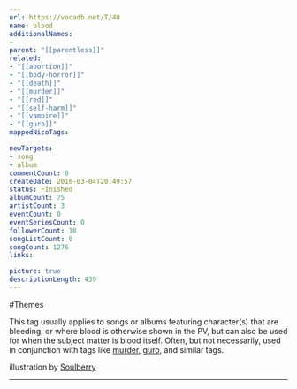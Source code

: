 ```yaml
---
url: https://vocadb.net/T/40
name: blood
additionalNames: 
- 
parent: "[[parentless]]"
related:
- "[[abortion]]"
- "[[body-horror]]"
- "[[death]]"
- "[[murder]]"
- "[[red]]"
- "[[self-harm]]"
- "[[vampire]]"
- "[[guro]]"
mappedNicoTags:

newTargets:
- song
- album
commentCount: 0
createDate: 2016-03-04T20:49:57
status: Finished
albumCount: 75
artistCount: 3
eventCount: 0
eventSeriesCount: 0
followerCount: 18
songListCount: 0
songCount: 1276
links: 

picture: true
descriptionLength: 439
---
```


#Themes

This tag usually applies to songs or albums featuring character(s) that are bleeding, or where blood is otherwise shown in the PV, but can also be used for when the subject matter is blood itself. Often, but not necessarily, used in conjunction with tags like [murder](https://vocadb.net/T/2832/kill), [guro](https://vocadb.net/T/2971/guro), and similar tags.

illustration by [Soulberry](http://www.pixiv.net/member_illust.php?id=8269446)

---

